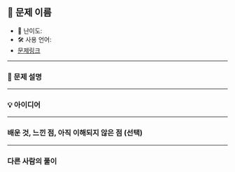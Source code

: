 ## 📘 문제 이름


- 🧩 난이도: 
- 🛠 사용 언어: 
- [문제링크](https://...)

---

### 🧠 문제 설명


---

### 💡 아이디어


---

### 배운 것, 느낀 점, 아직 이해되지 않은 점 (선택)


---

### 다른 사람의 풀이
